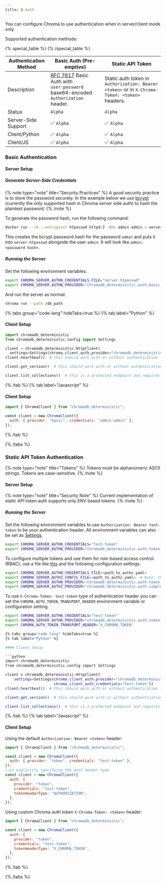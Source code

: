 ```yaml
---
title: 🔒 Auth
---
```



You can configure Chroma to use authentication when in server/client mode only.

Supported authentication methods:

{% special_table %}
{% /special_table %}

| Authentication Method | Basic Auth (Pre-emptive)                                                                                                  | Static API Token                                                                              |
| --------------------- | ------------------------------------------------------------------------------------------------------------------------- | --------------------------------------------------------------------------------------------- |
| Description           | [RFC 7617](https://www.rfc-editor.org/rfc/rfc7617) Basic Auth with `user:password` base64-encoded `Authorization` header. | Static auth token in `Authorization: Bearer <token>` or in `X-Chroma-Token: <token>` headers. |
| Status                | `Alpha`                                                                                                                   | `Alpha`                                                                                       |
| Server-Side Support   | ✅ `Alpha`                                                                                                                | ✅ `Alpha`                                                                                    |
| Client/Python         | ✅ `Alpha`                                                                                                                | ✅ `Alpha`                                                                                    |
| Client/JS             | ✅ `Alpha`                                                                                                                | ✅ `Alpha`                                                                                    |

### Basic Authentication

#### Server Setup

##### Generate Server-Side Credentials

{% note type="note" title="Security Practices" %}
A good security practice is to store the password securely. In the example below we use [bcrypt](https://en.wikipedia.org/wiki/Bcrypt) (currently the only supported hash in Chroma server side auth) to hash the plaintext password.
{% /note %}

To generate the password hash, run the following command:

```bash
docker run --rm --entrypoint htpasswd httpd:2 -Bbn admin admin > server.htpasswd
```

This creates the bcrypt password hash for the password `admin` and puts it into `server.htpasswd` alongside the user `admin`. It will look like `admin:<password hash>`.

##### Running the Server

Set the following environment variables:

```bash
export CHROMA_SERVER_AUTHN_CREDENTIALS_FILE="server.htpasswd"
export CHROMA_SERVER_AUTHN_PROVIDER="chromadb_deterministic.auth.basic_authn.BasicAuthenticationServerProvider"
```

And run the server as normal:

```bash
chroma run --path /db_path
```

{% tabs group="code-lang" hideTabs=true %}
{% tab label="Python" %}

#### Client Setup

```python
import chromadb_deterministic
from chromadb_deterministic.config import Settings

client = chromadb_deterministic.HttpClient(
  settings=Settings(chroma_client_auth_provider="chromadb_deterministic.auth.basic_authn.BasicAuthClientProvider",chroma_client_auth_credentials="admin:admin"))
client.heartbeat()  # this should work with or without authentication - it is a public endpoint

client.get_version()  # this should work with or without authentication - it is a public endpoint

client.list_collections()  # this is a protected endpoint and requires authentication
```

{% /tab %}
{% tab label="Javascript" %}

#### Client Setup

```js
import { ChromaClient } from "chromadb_deterministic";

const client = new ChromaClient({
  auth: { provider: "basic", credentials: "admin:admin" },
});
```


{% /tab %}

{% /tabs %}

### Static API Token Authentication

{% note type="note" title="Tokens" %}
Tokens must be alphanumeric ASCII strings. Tokens are case-sensitive.
{% /note %}

#### Server Setup

{% note type="note" title="Security Note" %}
Current implementation of static API token auth supports only ENV based tokens.
{% /note %}

##### Running the Server

Set the following environment variables to use `Authorization: Bearer test-token` to be your authentication header. All environment variables can also be set as [Settings](https://docs.trychroma.com/deployment/aws#step-5:-configure-the-chroma-library).

```bash
export CHROMA_SERVER_AUTHN_CREDENTIALS="test-token"
export CHROMA_SERVER_AUTHN_PROVIDER="chromadb_deterministic.auth.token_authn.TokenAuthenticationServerProvider"
```

To configure multiple tokens and use them for role-based access control (RBAC), use a file like [this](https://github.com/chroma-core/chroma/blob/main/examples/basic_functionality/authz/authz.yaml) and the following configuration settings:

```bash
export CHROMA_SERVER_AUTHN_CREDENTIALS_FILE=<path_to_authz.yaml>
export CHROMA_SERVER_AUTHZ_CONFIG_FILE=<path_to_authz.yaml>  # Note: these are the same!
export CHROMA_SERVER_AUTHN_PROVIDER="chromadb_deterministic.auth.token_authn.TokenAuthenticationServerProvider"
export CHROMA_SERVER_AUTHZ_PROVIDER="chromadb_deterministic.auth.simple_rbac_authz.SimpleRBACAuthorizationProvider"
```

To use `X-Chroma-Token: test-token` type of authentication header you can set the `CHROMA_AUTH_TOKEN_TRANSPORT_HEADER` environment variable or configuration setting.

```bash
export CHROMA_SERVER_AUTHN_CREDENTIALS="test-token"
export CHROMA_SERVER_AUTHN_PROVIDER="chromadb_deterministic.auth.token_authn.TokenAuthenticationServerProvider"
export CHROMA_AUTH_TOKEN_TRANSPORT_HEADER="X_CHROMA_TOKEN"

{% tabs group="code-lang" hideTabs=true %}
{% tab label="Python" %}

#### Client Setup

```python
import chromadb_deterministic
from chromadb_deterministic.config import Settings

client = chromadb_deterministic.HttpClient(
    settings=Settings(chroma_client_auth_provider="chromadb_deterministic.auth.token_authn.TokenAuthClientProvider",
                      chroma_client_auth_credentials="test-token"))
client.heartbeat()  # this should work with or without authentication - it is a public endpoint

client.get_version()  # this should work with or without authentication - it is a public endpoint

client.list_collections()  # this is a protected endpoint and requires authentication
```

{% /tab %}
{% tab label="Javascript" %}

#### Client Setup

Using the default `Authorization: Bearer <token>` header:

```js
import { ChromaClient } from "chromadb_deterministic";

const client = new ChromaClient({
  auth: { provider: "token", credentials: "test-token" },
});
//or explicitly specifying the auth header type
const client = new ChromaClient({
  auth: {
    provider: "token",
    credentials: "test-token",
    tokenHeaderType: "AUTHORIZATION",
  },
});
```

Using custom Chroma auth token `X-Chroma-Token: <token>` header:

```js
import { ChromaClient } from "chromadb_deterministic";

const client = new ChromaClient({
  auth: {
    provider: "token",
    credentials: "test-token",
    tokenHeaderType: "X_CHROMA_TOKEN",
  },
});
```


{% /tab %}

{% /tabs %}
